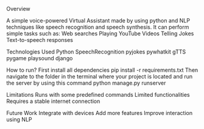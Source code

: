 Overview

A simple voice-powered Virtual Assistant made by using python and NLP techniques like speech recognition and speech synthesis. It can perform simple tasks such as:
Web searches
Playing YouTube Videos
Telling Jokes
Text-to-speech responses

Technologies Used
Python 
SpeechRecognition
pyjokes
pywhatkit
gTTS
pygame
playsound
django

How to run?
First install all dependencies
pip install -r requirements.txt
Then navigate to the folder in the terminal where your project is located and run the server by using this command
python manage.py runserver

Limitations
Runs with some predefined commands
Limited functionalities
Requires a stable internet connection

Future Work
Integrate with devices
Add more features
Improve interaction using NLP
